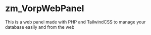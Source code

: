 # zm_VorpWebPanel
 This is a web panel made with PHP and TailwindCSS to manage your database easily and from the web

